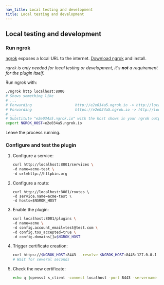 ```yaml
---
nav_title: Local testing and development
title: Local testing and development
---
```


## Local testing and development

### Run ngrok

[ngrok](https://ngrok.com) exposes a local URL to the internet. [Download ngrok](https://ngrok.com/download) and install.

*`ngrok` is only needed for local testing or development, it's **not** a requirement for the plugin itself.*

Run ngrok with:

```bash
./ngrok http localhost:8000
# Shows something like
# ...
# Forwarding                    http://e2e034a5.ngrok.io -> http://localhost:8000
# Forwarding                    https://e2e034a5.ngrok.io -> http://localhost:8000
# ...
# Substitute "e2e034a5.ngrok.io" with the host shows in your ngrok output
export NGROK_HOST=e2e034a5.ngrok.io
```

Leave the process running.

### Configure and test the plugin

1. Configure a service:

    ```bash
    curl http://localhost:8001/services \
    -d name=acme-test \
    -d url=http://httpbin.org
    ```

1. Configure a route:
    ```
    curl http://localhost:8001/routes \
    -d service.name=acme-test \
    -d hosts=$NGROK_HOST
    ```

1. Enable the plugin:

    ```bash
    curl localhost:8001/plugins \
    -d name=acme \
    -d config.account_email=test@test.com \
    -d config.tos_accepted=true \
    -d config.domains[]=$NGROK_HOST
    ```

1. Trigger certificate creation:

    ```bash
    curl https://$NGROK_HOST:8443 --resolve $NGROK_HOST:8443:127.0.0.1 -vk
    # Wait for several seconds
    ```

1. Check the new certificate:

    ```bash
    echo q |openssl s_client -connect localhost -port 8443 -servername $NGROK_HOST 2>/dev/null |openssl x509 -text -noout
    ```

